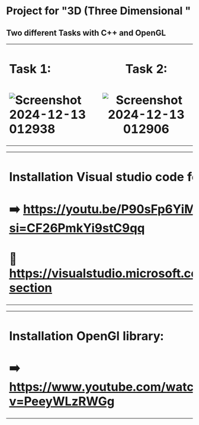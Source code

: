  # Project for "3D (Three Dimensional "
## Two different Tasks with C++ and OpenGL

<table align="center">
<tr border="none">
<td width="50%" align="left">
 
# Task 1:
 
# ![Screenshot 2024-12-13 012938](https://github.com/user-attachments/assets/6979fd3f-1df5-4e67-a952-bfb842ab2c95)

</td>
<td width="50%" align="center">

# Task 2:
 
 # ![Screenshot 2024-12-13 012906](https://github.com/user-attachments/assets/1eea0ff3-fdd1-4e38-8f1b-be72834ebb16)
  </td>
</tr>
</table>























<table align="center">
<tr border="none">
<td width="50%" align="left">
 
# Installation Visual studio code for C++:

# ➡️ https://youtu.be/P90sFp6YiME?si=CF26PmkYi9stC9qq
# 🔗 https://visualstudio.microsoft.com/#vs-section
</td>
</tr>
</table>

<table align="center">
<tr border="none">
<td width="50%" align="left">
 
# Installation OpenGl library:

# ➡️ https://www.youtube.com/watch?v=PeeyWLzRWGg
</td>
</tr>
</table>
